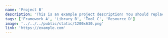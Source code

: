 ```yaml
---
name: 'Project B'
description: 'This is an example project description! You should replace this with a description of your own project.'
tags: ['Framework A', 'Library B', 'Tool C', 'Resource D']
image: '../../../public/static/1200x630.png'
link: 'https://example.com'
---
```


